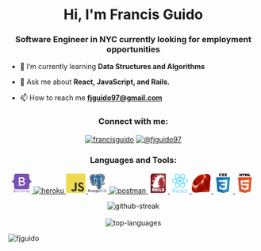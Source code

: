 <h1 align="center">Hi, I'm Francis Guido</h1>
<h3 align="center">Software Engineer in NYC currently looking for employment opportunities</h3>

- 🌱 I’m currently learning **Data Structures and Algorithms**

- 💬 Ask me about **React, JavaScript, and Rails.**

- 📫 How to reach me **fjguido97@gmail.com**

<div align="center">
<h3 align="center">Connect with me:</h3>
<p align="center">
<a href="https://linkedin.com/in/francisguido" target="blank"><img align="center" src="https://raw.githubusercontent.com/rahuldkjain/github-profile-readme-generator/master/src/images/icons/Social/linked-in-alt.svg" alt="francisguido" height="30" width="40" /></a>
<a href="https://medium.com/@fjguido97" target="blank"><img align="center" src="https://raw.githubusercontent.com/rahuldkjain/github-profile-readme-generator/master/src/images/icons/Social/medium.svg" alt="@fjguido97" height="30" width="40" /></a>
</p>
  </div>
<div align="center">
<h3 align="center">Languages and Tools:</h3>
<p align="center"> <a href="https://getbootstrap.com" target="_blank" rel="noreferrer"> <img src="https://raw.githubusercontent.com/devicons/devicon/master/icons/bootstrap/bootstrap-plain-wordmark.svg" alt="bootstrap" width="40" height="40"/> </a>  <a href="https://heroku.com" target="_blank" rel="noreferrer"> <img src="https://www.vectorlogo.zone/logos/heroku/heroku-icon.svg" alt="heroku" width="40" height="40"/> </a>  <a href="https://developer.mozilla.org/en-US/docs/Web/JavaScript" target="_blank" rel="noreferrer"> <img src="https://raw.githubusercontent.com/devicons/devicon/master/icons/javascript/javascript-original.svg" alt="javascript" width="40" height="40"/> </a> <a href="https://www.postgresql.org" target="_blank" rel="noreferrer"> <img src="https://raw.githubusercontent.com/devicons/devicon/master/icons/postgresql/postgresql-original-wordmark.svg" alt="postgresql" width="40" height="40"/> </a> <a href="https://postman.com" target="_blank" rel="noreferrer"> <img src="https://www.vectorlogo.zone/logos/getpostman/getpostman-icon.svg" alt="postman" width="40" height="40"/> </a> <a href="https://rubyonrails.org" target="_blank" rel="noreferrer"> <img src="https://raw.githubusercontent.com/devicons/devicon/master/icons/rails/rails-original-wordmark.svg" alt="rails" width="40" height="40"/> </a> <a href="https://reactjs.org/" target="_blank" rel="noreferrer"> <img src="https://raw.githubusercontent.com/devicons/devicon/master/icons/react/react-original-wordmark.svg" alt="react" width="40" height="40"/> </a> <a href="https://www.ruby-lang.org/en/" target="_blank" rel="noreferrer"> <img src="https://raw.githubusercontent.com/devicons/devicon/master/icons/ruby/ruby-original.svg" alt="ruby" width="40" height="40"/> </a> 
<a href="https://www.w3schools.com/css/" target="_blank" rel="noreferrer"> <img src="https://raw.githubusercontent.com/devicons/devicon/master/icons/css3/css3-original-wordmark.svg" alt="css3" width="40" height="40"/> </a>
<a href="https://www.w3.org/html/" target="_blank" rel="noreferrer"> <img src="https://raw.githubusercontent.com/devicons/devicon/master/icons/html5/html5-original-wordmark.svg" alt="html5" width="40" height="40"/> </a></p>
</div>

<div align="center">
  <img src="https://github-readme-streak-stats.herokuapp.com/?user=fjguido&theme=dark" alt="github-streak"/>
</div>
<br/>
<div align="center">
  <img src="https://github-readme-stats.vercel.app/api/top-langs/?username=fjguido&theme=dark&exclude_repo=inventory-tracker-website,inventory-tracker-executable&hide=scss&layout=compact" alt="top-languages"/>
</div>
<p align="left"> <img src="https://komarev.com/ghpvc/?username=fjguido&label=Profile%20views&color=0e75b6&style=flat" alt="fjguido" /> </p>
